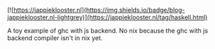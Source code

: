 [![https://jappieklooster.nl](https://img.shields.io/badge/blog-jappieklooster.nl-lightgrey)](https://jappieklooster.nl/tag/haskell.html)

A toy example of ghc with js backend.
No nix because the ghc with js backend compiler isn't in nix yet.

